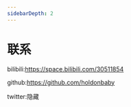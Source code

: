 ```yaml
---
sidebarDepth: 2
---
```


# 联系

bilibili:https://space.bilibili.com/30511854

github:https://github.com/holdonbaby

twitter:隐藏

